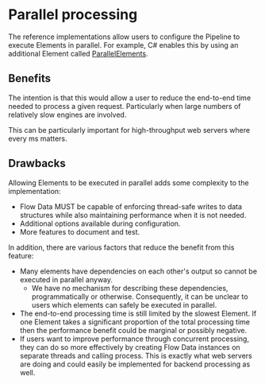 # Parallel processing

The reference implementations allow users to configure the Pipeline to
execute Elements in parallel.
For example, C# enables this by using an additional Element called
[ParallelElements](https://github.com/51Degrees/pipeline-dotnet/blob/master/FiftyOne.Pipeline.Core/FlowElements/ParallelElements.cs).

## Benefits

The intention is that this would allow a user to reduce the end-to-end time
needed to process a given request. Particularly when large numbers of
relatively slow engines are involved.

This can be particularly important for high-throughput web servers where
every ms matters.

## Drawbacks

Allowing Elements to be executed in parallel adds some complexity to the
implementation:

- Flow Data MUST be capable of enforcing thread-safe writes to data structures
  while also maintaining performance when it is not needed.
- Additional options available during configuration.
- More features to document and test.

In addition, there are various factors that reduce the benefit from this feature:

- Many elements have dependencies on each other's output so cannot be executed
  in parallel anyway.
  - We have no mechanism for describing these dependencies, programmatically or
    otherwise. Consequently, it can be unclear to users which elements can safely
    be executed in parallel.
- The end-to-end processing time is still limited by the slowest Element. If
  one Element takes a significant proportion of the total processing time then
  the performance benefit could be marginal or possibly negative.
- If users want to improve performance through concurrent processing, they can
  do so more effectively by creating Flow Data instances on separate threads and
  calling process. This is exactly what web servers are doing and could easily
  be implemented for backend processing as well.
